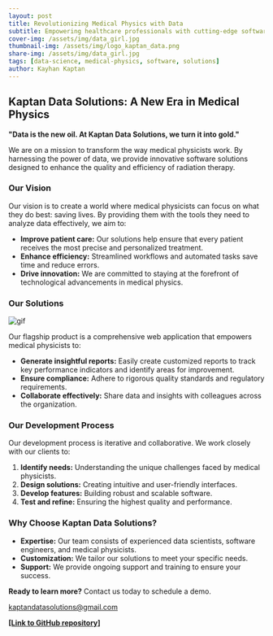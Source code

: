 ```yaml
---
layout: post
title: Revolutionizing Medical Physics with Data
subtitle: Empowering healthcare professionals with cutting-edge software solutions
cover-img: /assets/img/data_girl.jpg
thumbnail-img: /assets/img/logo_kaptan_data.png
share-img: /assets/img/data_girl.jpg
tags: [data-science, medical-physics, software, solutions]
author: Kayhan Kaptan 
---
```



## Kaptan Data Solutions: A New Era in Medical Physics

**"Data is the new oil. At Kaptan Data Solutions, we turn it into gold."**

We are on a mission to transform the way medical physicists work. By harnessing the power of data, we provide innovative software solutions designed to enhance the quality and efficiency of radiation therapy.

### Our Vision

Our vision is to create a world where medical physicists can focus on what they do best: saving lives. By providing them with the tools they need to analyze data effectively, we aim to:

* **Improve patient care:** Our solutions help ensure that every patient receives the most precise and personalized treatment.
* **Enhance efficiency:** Streamlined workflows and automated tasks save time and reduce errors.
* **Drive innovation:** We are committed to staying at the forefront of technological advancements in medical physics.

### Our Solutions

![gif](/assets/img/Présentation.gif)

Our flagship product is a comprehensive web application that empowers medical physicists to:

* **Generate insightful reports:** Easily create customized reports to track key performance indicators and identify areas for improvement.
* **Ensure compliance:** Adhere to rigorous quality standards and regulatory requirements.
* **Collaborate effectively:** Share data and insights with colleagues across the organization.

### Our Development Process

Our development process is iterative and collaborative. We work closely with our clients to:

1. **Identify needs:** Understanding the unique challenges faced by medical physicists.
2. **Design solutions:** Creating intuitive and user-friendly interfaces.
3. **Develop features:** Building robust and scalable software.
4. **Test and refine:** Ensuring the highest quality and performance.

### Why Choose Kaptan Data Solutions?

* **Expertise:** Our team consists of experienced data scientists, software engineers, and medical physicists.
* **Customization:** We tailor our solutions to meet your specific needs.
* **Support:** We provide ongoing support and training to ensure your success.

**Ready to learn more?** Contact us today to schedule a demo.

kaptandatasolutions@gmail.com

**[[Link to GitHub repository]](https://github.com/kaptandatasolutions)** 





